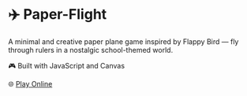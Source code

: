 # ✈️ Paper-Flight

A minimal and creative paper plane game inspired by Flappy Bird — fly through rulers in a nostalgic school-themed world.

🎮 Built with JavaScript and Canvas  

🌐 [Play Online](https://anonymousecode.github.io/paper-flight/)
